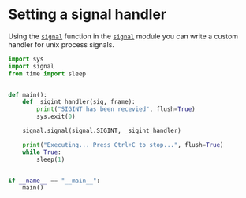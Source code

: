 # Setting a signal handler

Using the [`signal`](https://docs.python.org/3/library/signal.html#signal.signal) function in the [`signal`](https://docs.python.org/3/library/signal.html) module you can write a custom handler for unix process signals.

```python
import sys
import signal
from time import sleep


def main():
    def _sigint_handler(sig, frame):
        print("SIGINT has been recevied", flush=True)
        sys.exit(0)

    signal.signal(signal.SIGINT, _sigint_handler)

    print("Executing... Press Ctrl+C to stop...", flush=True)
    while True:
        sleep(1)


if __name__ == "__main__":
    main()
```